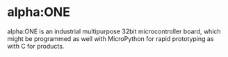 # alpha:ONE
alpha:ONE is an industrial multipurpose 32bit microcontroller board, which might be programmed as well with MicroPython for rapid prototyping as with C for products.
